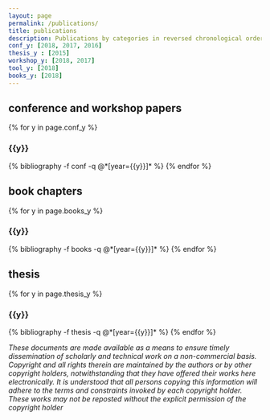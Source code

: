 ```yaml
---
layout: page
permalink: /publications/
title: publications
description: Publications by categories in reversed chronological order. Generated by jekyll-scholar.
conf_y: [2018, 2017, 2016]
thesis_y : [2015]
workshop_y: [2018, 2017]
tool_y: [2018]
books_y: [2018]
---
```


conference and workshop papers
--------------------
{% for y in page.conf_y %}
  <h3 class="year">{{y}}</h3>
  {% bibliography -f conf -q @*[year={{y}}]* %}
{% endfor %}

book chapters
--------------------
{% for y in page.books_y %}
  <h3 class="year">{{y}}</h3>
  {% bibliography -f books -q @*[year={{y}}]* %}
{% endfor %}

thesis
--------------------
{% for y in page.thesis_y %}
  <h3 class="year">{{y}}</h3>
  {% bibliography -f thesis -q @*[year={{y}}]* %}
{% endfor %}

<i>These documents are made available as a means to ensure timely dissemination of scholarly and technical work on a non-commercial basis. Copyright and all rights therein are maintained by the authors or by other copyright holders, notwithstanding that they have offered their works here electronically. It is understood that all persons copying this information will adhere to the terms and constraints invoked by each copyright holder. These works may not be reposted without the explicit permission of the copyright holder</i>